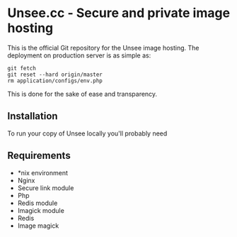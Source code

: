 Unsee.cc - Secure and private image hosting
==============

This is the official Git repository for the Unsee image hosting. The deployment on production server is as simple as:
```
git fetch
git reset --hard origin/master
rm application/configs/env.php
```
This is done for the sake of ease and transparency.


Installation
---------
To run your copy of Unsee locally you'll probably need 

Requirements
-----
- *nix environment
- Nginx
 - Secure link module
- Php
 - Redis module
 - Imagick module
- Redis
- Image magick
